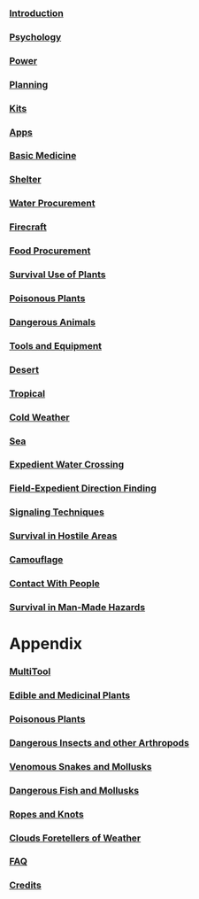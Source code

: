 ### [Introduction](Introduction)

### [Psychology](Psychology)

### [Power](Power)

### [Planning](Planning)

### [Kits](Kits)

### [Apps](Apps)

### [Basic Medicine](Medicine)

### [Shelter](Shelter)

### [Water Procurement](Water)

### [Firecraft](07)

### [Food Procurement](08)

### [Survival Use of Plants](09)

### [Poisonous Plants](10)

### [Dangerous Animals](Animals)

### [Tools and Equipment](Tools)

### [Desert](Desert)

### [Tropical](Tropical)

### [Cold Weather](Cold)

### [Sea](16)

### [Expedient Water Crossing](17)

### [Field-Expedient Direction Finding](18)

### [Signaling Techniques](19)

### [Survival in Hostile Areas](20)

### [Camouflage](21)

### [Contact With People](22)

### [Survival in Man-Made Hazards](23)

Appendix
========

### [MultiTool](MultiTool)

### [Edible and Medicinal Plants](b)

### [Poisonous Plants](c)

### [Dangerous Insects and other Arthropods](d)

### [Venomous Snakes and Mollusks](e)

### [Dangerous Fish and Mollusks](f)

### [Ropes and Knots](g)

### [Clouds Foretellers of Weather](h)

### [FAQ](faq)

### [Credits](credits)


